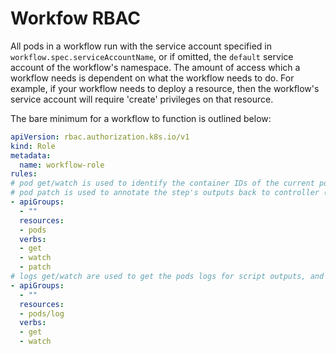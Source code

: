 # Workfow RBAC

All pods in a workflow run with the service account specified in `workflow.spec.serviceAccountName`,
or if omitted, the `default` service account of the workflow's namespace. The amount of access which
a workflow needs is dependent on what the workflow needs to do. For example, if your workflow needs
to deploy a resource, then the workflow's service account will require 'create' privileges on that
resource.

The bare minimum for a workflow to function is outlined below:

```yaml
apiVersion: rbac.authorization.k8s.io/v1
kind: Role
metadata:
  name: workflow-role
rules:
# pod get/watch is used to identify the container IDs of the current pod
# pod patch is used to annotate the step's outputs back to controller (e.g. artifact location)
- apiGroups:
  - ""
  resources:
  - pods
  verbs:
  - get
  - watch
  - patch
# logs get/watch are used to get the pods logs for script outputs, and for log archival
- apiGroups:
  - ""
  resources:
  - pods/log
  verbs:
  - get
  - watch
```
